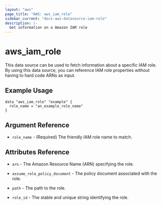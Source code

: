 ```yaml
---
layout: "aws"
page_title: "AWS: aws_iam_role"
sidebar_current: "docs-aws-datasource-iam-role"
description: |-
  Get information on a Amazon IAM role
---
```


# aws_iam_role

This data source can be used to fetch information about a specific
IAM role. By using this data source, you can reference IAM role
properties without having to hard code ARNs as input.

## Example Usage

```hcl
data "aws_iam_role" "example" {
  role_name = "an_example_role_name"
}
```

## Argument Reference

* `role_name` - (Required) The friendly IAM role name to match.

## Attributes Reference

* `arn` - The Amazon Resource Name (ARN) specifying the role.

* `assume_role_policy_document` - The policy document associated with the role.

* `path` - The path to the role.

* `role_id` - The stable and unique string identifying the role.
